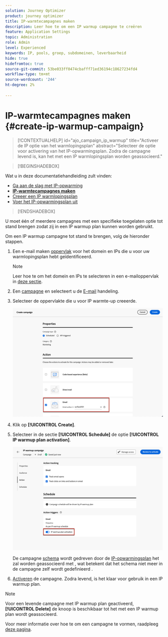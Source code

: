 ```yaml
---
solution: Journey Optimizer
product: journey optimizer
title: IP-warmtecampagnes maken
description: Leer hoe te om een IP warmup campagne te creëren
feature: Application Settings
topic: Administration
role: Admin
level: Experienced
keywords: IP, pools, groep, subdomeinen, leverbaarheid
hide: true
hidefromtoc: true
source-git-commit: 53be033ff0474cbafff71ed36194c18627234fd4
workflow-type: tm+mt
source-wordcount: '244'
ht-degree: 2%

---
```


# IP-warmtecampagnes maken {#create-ip-warmup-campaign}

>[!CONTEXTUALHELP]
>id="ajo_campaign_ip_warmup"
>title="Activeer de IP optie van het warmlopingsplan"
>abstract="Selecteer de optie voor activering van het IP-opwarmingsplan. Zodra de campagne levend is, kan het met een IP warmlopingsplan worden geassocieerd."

>[!BEGINSHADEBOX]

Wat u in deze documentatiehandleiding zult vinden:

* [Ga aan de slag met IP-opwarming](ip-warmup-gs.md)
* **[IP-warmtecampagnes maken](ip-warmup-campaign.md)**
* [Creeer een IP warmlopingsplan](ip-warmup-plan.md)
* [Voer het IP-opwarmingsplan uit](ip-warmup-running.md)

>[!ENDSHADEBOX]

U moet één of meerdere campagnes met een specifieke toegelaten optie tot stand brengen zodat zij in een IP warmup plan kunnen worden gebruikt.

Om een IP warmup campagne tot stand te brengen, volg de hieronder stappen.

1. Een e-mail maken [oppervlak](channel-surfaces.md) voor het domein en IPs die u voor uw warmlopingsplan hebt geïdentificeerd.<!--how do you identify these or who does it at the customer level?-->

   >[!NOTE]
   >
   >Leer hoe te om het domein en IPs te selecteren in een e-mailoppervlak in [deze sectie](using/email/email-settings.md#subdomains-and-ip-pools).

1. Een [campagne](../campaigns/create-campaign.md) en selecteert u de [E-mail](../email/create-email.md#create-email-journey-campaign) handeling.

1. Selecteer de oppervlakte die u voor IP warmte-up creeerde.

   ![](assets/ip-warmup-campaign-surface.png)

   <!--You must use the same surface as the one that will be used for the asociated IP warmup plan. [Learn how to create an IP warmup plan](#create-ip-warmup-plan)-->

1. Klik op **[!UICONTROL Create]**.

1. Selecteer in de sectie **[!UICONTROL Schedule]** de optie **[!UICONTROL IP warmup plan activation]**.

   ![](assets/ip-warmup-campaign-plan-activation.png)

   De campagne [schema](../campaigns/create-campaign.md#schedule) wordt gedreven door de [IP-opwarmingsplan](ip-warmup-plan.md) het zal worden geassocieerd met , wat betekent dat het schema niet meer in de campagne zelf wordt gedefinieerd .

1. [Activeren](../campaigns/review-activate-campaign.md) de campagne. Zodra levend, is het klaar voor gebruik in een IP warmup plan.

>[!NOTE]
>
>Voor een levende campagne met IP warmup plan geactiveerd, **[!UICONTROL Delete]** de knoop is beschikbaar tot het met een IP warmup plan wordt geassocieerd.

Voor meer informatie over hoe te om een campagne te vormen, raadpleeg [deze pagina](../campaigns/get-started-with-campaigns.md).

